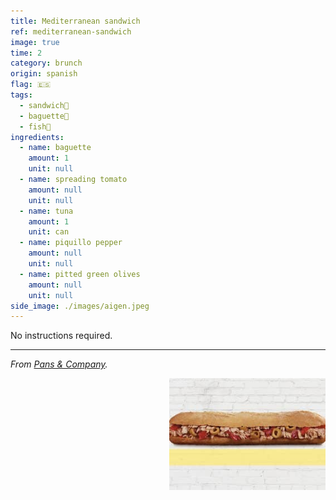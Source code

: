 ```yaml
---
title: Mediterranean sandwich
ref: mediterranean-sandwich
image: true
time: 2
category: brunch
origin: spanish
flag: 🇪🇸
tags:
  - sandwich🥪
  - baguette🥖
  - fish🦈
ingredients:
  - name: baguette
    amount: 1
    unit: null
  - name: spreading tomato
    amount: null
    unit: null
  - name: tuna
    amount: 1
    unit: can
  - name: piquillo pepper
    amount: null
    unit: null
  - name: pitted green olives
    amount: null
    unit: null
side_image: ./images/aigen.jpeg
---
```


No instructions required.

---

_From [Pans & Company](https://www.pansandcompany.com/)._

<img src="images/mediterranean_sandwich.jpg" style="width:250px; float:right;"/>